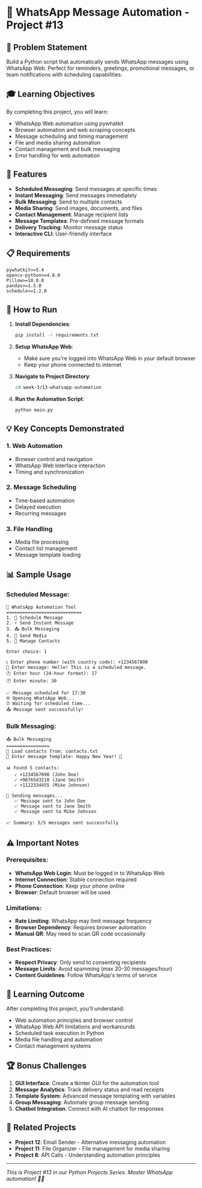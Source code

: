 # 💬 WhatsApp Message Automation - Project #13

## 🎯 Problem Statement

Build a Python script that automatically sends WhatsApp messages using WhatsApp Web. Perfect for reminders, greetings, promotional messages, or team notifications with scheduling capabilities.

## 🎓 Learning Objectives

By completing this project, you will learn:
- WhatsApp Web automation using pywhatkit
- Browser automation and web scraping concepts
- Message scheduling and timing management
- File and media sharing automation
- Contact management and bulk messaging
- Error handling for web automation

## 🔧 Features

- **Scheduled Messaging**: Send messages at specific times
- **Instant Messaging**: Send messages immediately
- **Bulk Messaging**: Send to multiple contacts
- **Media Sharing**: Send images, documents, and files
- **Contact Management**: Manage recipient lists
- **Message Templates**: Pre-defined message formats
- **Delivery Tracking**: Monitor message status
- **Interactive CLI**: User-friendly interface

## 📋 Requirements

```
pywhatkit>=5.4
opencv-python>=4.8.0
Pillow>=10.0.0
pandas>=1.5.0
schedule>=1.2.0
```

## 🚀 How to Run

1. **Install Dependencies**:
   ```bash
   pip install -r requirements.txt
   ```

2. **Setup WhatsApp Web**:
   - Make sure you're logged into WhatsApp Web in your default browser
   - Keep your phone connected to internet

3. **Navigate to Project Directory**:
   ```bash
   cd week-3/13-whatsapp-automation
   ```

4. **Run the Automation Script**:
   ```bash
   python main.py
   ```

## 💡 Key Concepts Demonstrated

### 1. Web Automation
- Browser control and navigation
- WhatsApp Web interface interaction
- Timing and synchronization

### 2. Message Scheduling
- Time-based automation
- Delayed execution
- Recurring messages

### 3. File Handling
- Media file processing
- Contact list management
- Message template loading

## 📊 Sample Usage

### Scheduled Message:
```
💬 WhatsApp Automation Tool
============================
1. 📅 Schedule Message
2. ⚡ Send Instant Message
3. 📤 Bulk Messaging
4. 📁 Send Media
5. 👥 Manage Contacts

Enter choice: 1

📞 Enter phone number (with country code): +1234567890
💬 Enter message: Hello! This is a scheduled message.
🕐 Enter hour (24-hour format): 17
🕐 Enter minute: 30

✅ Message scheduled for 17:30
🌐 Opening WhatsApp Web...
⏰ Waiting for scheduled time...
📤 Message sent successfully!
```

### Bulk Messaging:
```
📤 Bulk Messaging
================
📁 Load contacts from: contacts.txt
💬 Enter message template: Happy New Year! 🎉

📊 Found 5 contacts:
   ✓ +1234567890 (John Doe)
   ✓ +9876543210 (Jane Smith)
   ✓ +1122334455 (Mike Johnson)

🚀 Sending messages...
   ✅ Message sent to John Doe
   ✅ Message sent to Jane Smith
   ✅ Message sent to Mike Johnson

📈 Summary: 5/5 messages sent successfully
```

## ⚠️ Important Notes

### **Prerequisites:**
- **WhatsApp Web Login**: Must be logged in to WhatsApp Web
- **Internet Connection**: Stable connection required
- **Phone Connection**: Keep your phone online
- **Browser**: Default browser will be used

### **Limitations:**
- **Rate Limiting**: WhatsApp may limit message frequency
- **Browser Dependency**: Requires browser automation
- **Manual QR**: May need to scan QR code occasionally

### **Best Practices:**
- **Respect Privacy**: Only send to consenting recipients
- **Message Limits**: Avoid spamming (max 20-30 messages/hour)
- **Content Guidelines**: Follow WhatsApp's terms of service

## 🎯 Learning Outcome

After completing this project, you'll understand:
- Web automation principles and browser control
- WhatsApp Web API limitations and workarounds
- Scheduled task execution in Python
- Media file handling and automation
- Contact management systems

## 🏆 Bonus Challenges

1. **GUI Interface**: Create a tkinter GUI for the automation tool
2. **Message Analytics**: Track delivery status and read receipts
3. **Template System**: Advanced message templating with variables
4. **Group Messaging**: Automate group message sending
5. **Chatbot Integration**: Connect with AI chatbot for responses

## 🔗 Related Projects

- **Project 12**: Email Sender - Alternative messaging automation
- **Project 11**: File Organizer - File management for media sharing
- **Project 8**: API Calls - Understanding automation principles

---

*This is Project #13 in our Python Projects Series. Master WhatsApp automation! 💬🤖*
